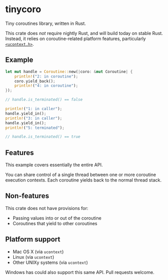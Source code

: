 tinycoro
========

Tiny coroutines library, written in Rust.

This crate does _not_ require nightly Rust, and will build today on stable
Rust. Instead, it relies on coroutine-related platform features,
particularly [`<ucontext.h>`](https://en.wikipedia.org/wiki/Setcontext).

Example
------

```rust
let mut handle = Coroutine::new(|coro: &mut Coroutine| {
    println!("2: in coroutine");
    coro.yield_back();
    println!("4: in coroutine");
});

// handle.is_terminated() == false

println!("1: in caller");
handle.yield_in();
println!("3: in caller");
handle.yield_in();
println!("5: terminated");

// handle.is_terminated() == true
```

Features
--------

This example covers essentially the entire API.

You can share control of a single thread between one or more coroutine
execution contexts. Each coroutine yields back to the normal thread stack.

Non-features
------------

This crate does not have provisions for:

* Passing values into or out of the coroutine
* Coroutines that yield to other coroutines

Platform support
----------------

* Mac OS X (via `ucontext`)
* Linux (via `ucontext`)
* Other UNIXy systems (via `ucontext`)

Windows has could also support this same API. Pull requests welcome.
